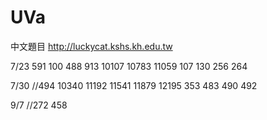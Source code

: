 # UVa

中文題目
http://luckycat.kshs.kh.edu.tw

7/23
591
100
488
913
10107
10783
11059
107
130
256
264

7/30
//494 10340 11192 11541 11879 12195 353 483 490 492

9/7
//272 458
